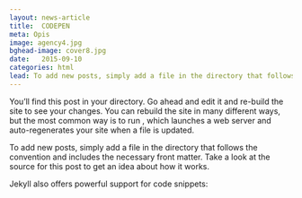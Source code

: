 ```yaml
---
layout: news-article
title:  CODEPEN
meta: Opis
image: agency4.jpg
bghead-image: cover8.jpg
date:   2015-09-10 
categories: html
lead: To add new posts, simply add a file in the directory that follows the convention  and includes the necessary front matter. Take a look at the source for this post to get an idea about how it works.
---
```

You’ll find this post in your  directory. Go ahead and edit it and re-build the site to see your changes. You can rebuild the site in many different ways, but the most common way is to run , which launches a web server and auto-regenerates your site when a file is updated.

To add new posts, simply add a file in the directory that follows the convention  and includes the necessary front matter. Take a look at the source for this post to get an idea about how it works.

Jekyll also offers powerful support for code snippets:

